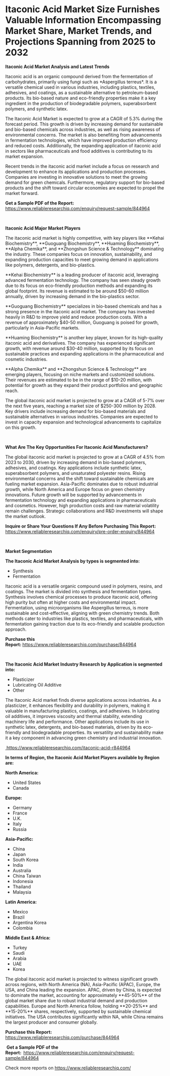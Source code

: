 <p><h1>Itaconic Acid Market Size Furnishes Valuable Information Encompassing Market Share, Market Trends, and Projections Spanning from 2025 to 2032</h1></p><p><strong>Itaconic Acid Market Analysis and Latest Trends</strong></p>
<p><p>Itaconic acid is an organic compound derived from the fermentation of carbohydrates, primarily using fungi such as *Aspergillus terreus*. It is a versatile chemical used in various industries, including plastics, textiles, adhesives, and coatings, as a sustainable alternative to petroleum-based products. Its bio-based nature and eco-friendly properties make it a key ingredient in the production of biodegradable polymers, superabsorbent polymers, and synthetic latex.</p><p>The Itaconic Acid Market is expected to grow at a CAGR of 5.3% during the forecast period. This growth is driven by increasing demand for sustainable and bio-based chemicals across industries, as well as rising awareness of environmental concerns. The market is also benefiting from advancements in fermentation technologies, which have improved production efficiency and reduced costs. Additionally, the expanding application of itaconic acid in sectors like pharmaceuticals and food additives is contributing to its market expansion.</p><p>Recent trends in the itaconic acid market include a focus on research and development to enhance its applications and production processes. Companies are investing in innovative solutions to meet the growing demand for green chemicals. Furthermore, regulatory support for bio-based products and the shift toward circular economies are expected to propel the market forward.</p></p>
<p><strong>Get a Sample PDF of the Report:&nbsp;</strong> <a href="https://www.reliableresearchiq.com/enquiry/request-sample/844964?utm_campaign=2121&utm_medium=2&utm_source=Github&utm_content=ia&utm_term=26012025&utm_id=itaconic-acid">https://www.reliableresearchiq.com/enquiry/request-sample/844964</a></p>
<p>&nbsp;</p>
<p><strong>Itaconic Acid Major Market Players</strong></p>
<p><p>The itaconic acid market is highly competitive, with key players like **Kehai Biochemistry**, **Guoguang Biochemistry**, **Huaming Biochemistry**, **Alpha Chemika**, and **Zhongshun Science & Technology** dominating the industry. These companies focus on innovation, sustainability, and expanding production capacities to meet growing demand in applications like polymers, detergents, and bio-plastics.</p><p>**Kehai Biochemistry** is a leading producer of itaconic acid, leveraging advanced fermentation technology. The company has seen steady growth due to its focus on eco-friendly production methods and expanding its global footprint. Its revenue is estimated to be around $50-60 million annually, driven by increasing demand in the bio-plastics sector.</p><p>**Guoguang Biochemistry** specializes in bio-based chemicals and has a strong presence in the itaconic acid market. The company has invested heavily in R&D to improve yield and reduce production costs. With a revenue of approximately $40-50 million, Guoguang is poised for growth, particularly in Asia-Pacific markets.</p><p>**Huaming Biochemistry** is another key player, known for its high-quality itaconic acid and derivatives. The company has experienced significant growth, with revenue around $30-40 million, supported by its focus on sustainable practices and expanding applications in the pharmaceutical and cosmetic industries.</p><p>**Alpha Chemika** and **Zhongshun Science & Technology** are emerging players, focusing on niche markets and customized solutions. Their revenues are estimated to be in the range of $10-20 million, with potential for growth as they expand their product portfolios and geographic reach.</p><p>The global itaconic acid market is projected to grow at a CAGR of 5-7% over the next five years, reaching a market size of $250-300 million by 2028. Key drivers include increasing demand for bio-based materials and sustainable alternatives in various industries. Companies are expected to invest in capacity expansion and technological advancements to capitalize on this growth.</p></p>
<p>&nbsp;</p>
<p><strong>What Are The Key Opportunities For Itaconic Acid Manufacturers?</strong></p>
<p><p>The global itaconic acid market is projected to grow at a CAGR of 4.5% from 2023 to 2030, driven by increasing demand in bio-based polymers, adhesives, and coatings. Key applications include synthetic latex, superabsorbent polymers, and unsaturated polyester resins. Rising environmental concerns and the shift toward sustainable chemicals are fueling market expansion. Asia-Pacific dominates due to robust industrial growth, while North America and Europe focus on green chemistry innovations. Future growth will be supported by advancements in fermentation technology and expanding applications in pharmaceuticals and cosmetics. However, high production costs and raw material volatility remain challenges. Strategic collaborations and R&D investments will shape the market outlook.</p></p>
<p><strong>Inquire or Share Your Questions If Any Before Purchasing This Report:</strong> <a href="https://www.reliableresearchiq.com/enquiry/pre-order-enquiry/844964?utm_campaign=2121&utm_medium=2&utm_source=Github&utm_content=ia&utm_term=26012025&utm_id=itaconic-acid">https://www.reliableresearchiq.com/enquiry/pre-order-enquiry/844964</a></p>
<p>&nbsp;</p>
<p><strong>Market Segmentation</strong></p>
<p><strong>The Itaconic Acid Market Analysis by types is segmented into:</strong></p>
<p><ul><li>Synthesis</li><li>Fermentation</li></ul></p>
<p><p>Itaconic acid is a versatile organic compound used in polymers, resins, and coatings. The market is divided into synthesis and fermentation types. Synthesis involves chemical processes to produce itaconic acid, offering high purity but often at higher costs and environmental impact. Fermentation, using microorganisms like Aspergillus terreus, is more sustainable and cost-effective, aligning with green chemistry trends. Both methods cater to industries like plastics, textiles, and pharmaceuticals, with fermentation gaining traction due to its eco-friendly and scalable production approach.</p></p>
<p><strong>Purchase this Report:&nbsp;</strong><a href="https://www.reliableresearchiq.com/purchase/844964?utm_campaign=2121&utm_medium=2&utm_source=Github&utm_content=ia&utm_term=26012025&utm_id=itaconic-acid">https://www.reliableresearchiq.com/purchase/844964</a></p>
<p>&nbsp;</p>
<p><strong>The Itaconic Acid Market Industry Research by Application is segmented into:</strong></p>
<p><ul><li>Plasticizer</li><li>Lubricating Oil Additive</li><li>Other</li></ul></p>
<p><p>The Itaconic Acid market finds diverse applications across industries. As a plasticizer, it enhances flexibility and durability in polymers, making it valuable in manufacturing plastics, coatings, and adhesives. In lubricating oil additives, it improves viscosity and thermal stability, extending machinery life and performance. Other applications include its use in synthetic latex, detergents, and bio-based materials, driven by its eco-friendly and biodegradable properties. Its versatility and sustainability make it a key component in advancing green chemistry and industrial innovation.</p></p>
<p><a href="https://www.reliableresearchiq.com/itaconic-acid-r844964?utm_campaign=2121&utm_medium=2&utm_source=Github&utm_content=ia&utm_term=26012025&utm_id=itaconic-acid">&nbsp;https://www.reliableresearchiq.com/itaconic-acid-r844964</a></p>
<p><strong>In terms of Region, the Itaconic Acid Market Players available by Region are:</strong></p>
<p>
    <p> <strong> North America: </strong>
        <ul>
            <li>United States</li>
            <li>Canada</li>
        </ul>
        </p> 
    <p> <strong> Europe: </strong>
        <ul>
            <li>Germany</li>
            <li>France</li>
            <li>U.K.</li>
            <li>Italy</li>
            <li>Russia</li>
        </ul>
        </p> 
    <p> <strong> Asia-Pacific: </strong>
        <ul>
            <li>China</li>
            <li>Japan</li>
            <li>South Korea</li>
            <li>India</li>
            <li>Australia</li>
            <li>China Taiwan</li>
            <li>Indonesia</li>
            <li>Thailand</li>
            <li>Malaysia</li>
        </ul>
        </p> 
    <p> <strong> Latin America: </strong>
        <ul>
            <li>Mexico</li>
            <li>Brazil</li>
            <li>Argentina Korea</li>
            <li>Colombia</li>
        </ul>
        </p> 
    <p> <strong> Middle East & Africa: </strong>
        <ul>
            <li>Turkey</li>
            <li>Saudi</li>
            <li>Arabia</li>
            <li>UAE</li>
            <li>Korea</li>
        </ul>
    </p>
    </p>
<p><p>The global itaconic acid market is projected to witness significant growth across regions, with North America (NA), Asia-Pacific (APAC), Europe, the USA, and China leading the expansion. APAC, driven by China, is expected to dominate the market, accounting for approximately **45-50%** of the global market share due to robust industrial demand and production capabilities. Europe and North America follow, holding **20-25%** and **15-20%** shares, respectively, supported by sustainable chemical initiatives. The USA contributes significantly within NA, while China remains the largest producer and consumer globally.</p></p>
<p><strong>Purchase this Report: </strong><a href="https://www.reliableresearchiq.com/purchase/844964?utm_campaign=2121&utm_medium=2&utm_source=Github&utm_content=ia&utm_term=26012025&utm_id=itaconic-acid">https://www.reliableresearchiq.com/purchase/844964</a></p>
<p>&nbsp;<strong>Get a Sample PDF of the Report:&nbsp;&nbsp;</strong><a href="https://www.reliableresearchiq.com/enquiry/request-sample/844964?utm_campaign=2121&utm_medium=2&utm_source=Github&utm_content=ia&utm_term=26012025&utm_id=itaconic-acid">https://www.reliableresearchiq.com/enquiry/request-sample/844964</a></p>
<p><strong></strong></p>
<p>Check more reports on <a href="https://www.reliableresearchiq.com/?utm_campaign=2121&utm_medium=2&utm_source=Github&utm_content=ia&utm_term=26012025&utm_id=itaconic-acid">https://www.reliableresearchiq.com/</a></p>